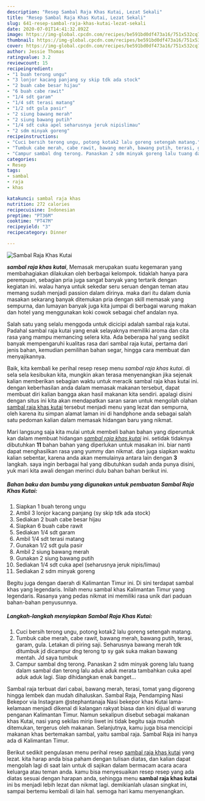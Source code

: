 ```yaml
---
description: "Resep Sambal Raja Khas Kutai, Lezat Sekali"
title: "Resep Sambal Raja Khas Kutai, Lezat Sekali"
slug: 641-resep-sambal-raja-khas-kutai-lezat-sekali
date: 2020-07-01T14:41:32.892Z
image: https://img-global.cpcdn.com/recipes/be591bd0df473a16/751x532cq70/sambal-raja-khas-kutai-foto-resep-utama.jpg
thumbnail: https://img-global.cpcdn.com/recipes/be591bd0df473a16/751x532cq70/sambal-raja-khas-kutai-foto-resep-utama.jpg
cover: https://img-global.cpcdn.com/recipes/be591bd0df473a16/751x532cq70/sambal-raja-khas-kutai-foto-resep-utama.jpg
author: Jessie Thomas
ratingvalue: 3.2
reviewcount: 15
recipeingredient:
- "1 buah terong ungu"
- "3 lonjor kacang panjang sy skip tdk ada stock"
- "2 buah cabe besar hijau"
- "6 buah cabe rawit"
- "1/4 sdt garam"
- "1/4 sdt terasi matang"
- "1/2 sdt gula pasir"
- "2 siung bawang merah"
- "2 siung bawang putih"
- "1/4 sdt cuka apel seharusnya jeruk nipislimau"
- "2 sdm minyak goreng"
recipeinstructions:
- "Cuci bersih terong ungu, potong kotak2 lalu goreng setengah matang."
- "Tumbuk cabe merah, cabe rawit, bawang merah, bawang putih, terasi, garam, gula. Letakan di piring saji. Seharusnya bawang merah tdk ditumbuk jd dicampur dng terong tp sy gak suka makan bawang mentah. Jd saya tumbuk"
- "Campur sambal dng terong. Panaskan 2 sdm minyak goreng lalu tuang dalam sambal dan terong lalu aduk aduk merata tambahkan cuka apel aduk aduk lagi. Siap dihidangkan enak banget..."
categories:
- Resep
tags:
- sambal
- raja
- khas

katakunci: sambal raja khas 
nutrition: 272 calories
recipecuisine: Indonesian
preptime: "PT36M"
cooktime: "PT47M"
recipeyield: "3"
recipecategory: Dinner

---
```



![Sambal Raja Khas Kutai](https://img-global.cpcdn.com/recipes/be591bd0df473a16/751x532cq70/sambal-raja-khas-kutai-foto-resep-utama.jpg)

<b><i>sambal raja khas kutai</i></b>, Memasak merupakan suatu kegemaran yang membahagiakan dilakukan oleh berbagai kelompok. tidaklah hanya para perempuan, sebagian pria juga sangat banyak yang tertarik dengan kegiatan ini. walau hanya untuk sekedar seru seruan dengan teman atau memang sudah menjadi passion dalam dirinya. maka dari itu dalam dunia masakan sekarang banyak ditemukan pria dengan skill memasak yang sempurna, dan lumayan banyak juga kita jumpai di berbagai warung makan dan hotel yang menggunakan koki cowok sebagai chef andalan nya.

Salah satu yang selalu menggoda untuk dicicipi adalah sambal raja kutai. Padahal sambal raja kutai yang enak selayaknya memiliki aroma dan cita rasa yang mampu memancing selera kita. Ada beberapa hal yang sedikit banyak mempengaruhi kualitas rasa dari sambal raja kutai, pertama dari jenis bahan, kemudian pemilihan bahan segar, hingga cara membuat dan menyajikannya.

Baik, kita kembali ke perihal resep resep menu <i>sambal raja khas kutai</i>. di sela sela kesibukan kita, mungkin akan terasa menyenangkan jika sejenak kalian memberikan sebagian waktu untuk meracik sambal raja khas kutai ini. dengan keberhasilan anda dalam memasak makanan tersebut, dapat membuat diri kalian bangga akan hasil makanan kita sendiri. apalagi disini dengan situs ini kita akan mendapatkan saran saran untuk mengolah olahan <u>sambal raja khas kutai</u> tersebut menjadi menu yang lezat dan sempurna, oleh karena itu simpan alamat laman ini di handphone anda sebagai salah satu pedoman kalian dalam memasak hidangan baru yang nikmat.


Mari langsung saja kita mulai untuk membeli bahan bahan yang diperuntuk kan dalam membuat hidangan <u><i>sambal raja khas kutai</i></u> ini. setidak tidaknya dibutuhkan <b>11</b> bahan bahan yang diperlukan untuk masakan ini. biar nanti dapat menghasilkan rasa yang yummy dan nikmat. dan juga siapkan waktu kalian sebentar, karena anda akan memulainya antara lain dengan <b>3</b> langkah. saya ingin berbagai hal yang dibutuhkan sudah anda punya disini, yuk mari kita awali dengan merinci dulu bahan bahan berikut ini.

<!--inarticleads1-->

##### Bahan baku dan bumbu yang digunakan untuk pembuatan Sambal Raja Khas Kutai:

1. Siapkan 1 buah terong ungu
1. Ambil 3 lonjor kacang panjang (sy skip tdk ada stock)
1. Sediakan 2 buah cabe besar hijau
1. Siapkan 6 buah cabe rawit
1. Sediakan 1/4 sdt garam
1. Ambil 1/4 sdt terasi matang
1. Gunakan 1/2 sdt gula pasir
1. Ambil 2 siung bawang merah
1. Gunakan 2 siung bawang putih
1. Sediakan 1/4 sdt cuka apel (seharusnya jeruk nipis/limau)
1. Sediakan 2 sdm minyak goreng


Begitu juga dengan daerah di Kalimantan Timur ini. Di sini terdapat sambal khas yang legendaris. Inilah menu sambal khas Kalimantan Timur yang legendaris. Rasanya yang pedas nikmat ini memiliki rasa unik dari paduan bahan-bahan penyusunnya. 

<!--inarticleads2-->

##### Langkah-langkah menyiapkan Sambal Raja Khas Kutai:

1. Cuci bersih terong ungu, potong kotak2 lalu goreng setengah matang.
1. Tumbuk cabe merah, cabe rawit, bawang merah, bawang putih, terasi, garam, gula. Letakan di piring saji. Seharusnya bawang merah tdk ditumbuk jd dicampur dng terong tp sy gak suka makan bawang mentah. Jd saya tumbuk
1. Campur sambal dng terong. Panaskan 2 sdm minyak goreng lalu tuang dalam sambal dan terong lalu aduk aduk merata tambahkan cuka apel aduk aduk lagi. Siap dihidangkan enak banget...


Sambal raja terbuat dari cabai, bawang merah, terasi, tomat yang digoreng hingga lembek dan mudah dihaluskan. Sambal Raja, Pendamping Nasi Bekepor via Instagram @stephantanaja Nasi bekepor khas Kutai lama-kelamaan menjadi dikenal di kalangan rakyat biasa dan kini dijual di warung penganan Kalimantan Timur. Namun sekalipun disebut sebagai makanan khas Kutai, nasi yang sekilas mirip liwet ini tidak begitu saja mudah ditemukan, tergerus oleh makanan. Selanjutnya, kamu juga bisa mencicipi makanan khas bertemakan sambal, yaitu sambal raja. Sambal Raja ini hanya ada di Kalimantan Timur. 

Berikut sedikit pengulasan menu perihal resep <u>sambal raja khas kutai</u> yang lezat. kita harap anda bisa paham dengan tulisan diatas, dan kalian dapat mengolah lagi di saat lain untuk di sajikan dalam bermacam acara acara keluarga atau teman anda. kamu bisa menyesuaikan resep resep yang ada diatas sesuai dengan harapan anda, sehingga menu <b>sambal raja khas kutai</b> ini bs menjadi lebih lezat dan nikmat lagi. demikianlah ulasan singkat ini, sampai bertemu kembali di lain hal. semoga hari kamu menyenangkan.
